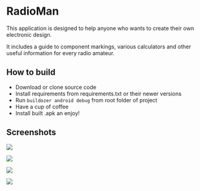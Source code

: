 # RadioMan

This application is designed to help anyone who wants to create their own electronic design.

It includes a guide to component markings, various calculators and other useful information for every radio amateur.

## How to build

- Download or clone source code
- Install requirements from requirements.txt or their newer versions
- Run `buildozer android debug` from root folder of project
- Have a cup of coffee
- Install built .apk an enjoy!

## Screenshots

![](screenshots/2023-10-12%2022-37-53.JPG)

![](screenshots/2023-10-12%2022-37-58.JPG)

![](screenshots/2023-10-12%2022-39-49.JPG)

![](screenshots/2023-10-12%2022-42-07.JPG)